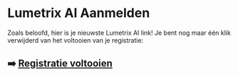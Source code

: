 # Lumetrix AI Aanmelden

Zoals beloofd, hier is je nieuwste Lumetrix AI link! Je bent nog maar één klik verwijderd van het voltooien van je registratie:

## ➡️ [Registratie voltooien](https://t.co/i0ICcClOXG)